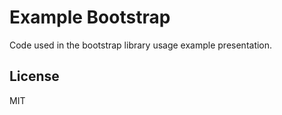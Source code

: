 # Example Bootstrap


Code used in the bootstrap library usage example presentation.

License
----

MIT


